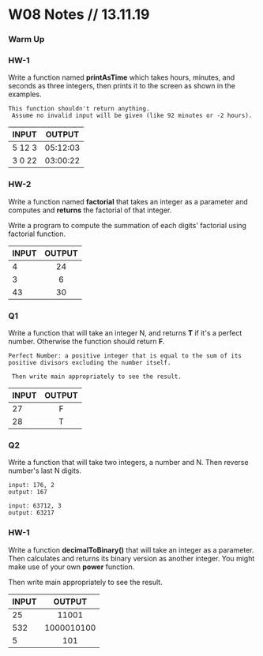 
# W08 Notes // 13.11.19

### Warm Up

 ### HW-1

Write a function named **printAsTime** which takes hours, minutes, and seconds as three integers, 
then prints it to the screen as shown in the examples. 

    This function shouldn't return anything. 
     Assume no invalid input will be given (like 92 minutes or -2 hours). 
 
 | INPUT      | OUTPUT    |         
| ---------  |:---------:| 
| 5 12 3 | 05:12:03 | 
| 3 0 22     |  03:00:22 |  

 ### HW-2

Write a function named **factorial** that takes an integer as a parameter and computes and **returns** the factorial of that integer.

Write a program to compute  the summation of each digits' factorial using factorial function. 


| INPUT      | OUTPUT    |         
| ---------  |:---------:| 
| 4 | 24 | 
| 3     |  6 | 
| 43     | 30| 


### Q1

Write a function that will take an integer N, and returns **T** if it's a perfect number. Otherwise the function should return **F**. 

    Perfect Number: a positive integer that is equal to the sum of its positive divisors excluding the number itself. 

     Then write main appropriately to see the result.
 
 | INPUT      | OUTPUT    |         
| ---------  |:---------:| 
| 27 | F | 
| 28     |  T | 


### Q2

Write a function that will take two integers, a number and N. Then reverse number's last N digits. 

    input: 176, 2
    output: 167
    
    input: 63712, 3
    output: 63217


###  HW-1

Write a function **decimalToBinary()** that will take an integer as a parameter.  Then calculates and returns its binary version as another integer. You might make use of your own **power** function.

Then write main appropriately to see the result. 

| INPUT      | OUTPUT    |         
| ---------  |:---------:| 
| 25     | 11001| 
| 532     |  1000010100  | 
| 5      | 101| 
